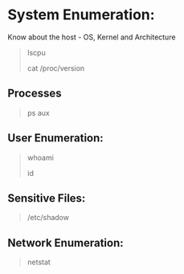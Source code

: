 # System Enumeration:

Know about the host - OS, Kernel and Architecture

> lscpu
> 
> cat /proc/version

## Processes

> ps aux


## User Enumeration:

> whoami
>
> id



## Sensitive Files:

> /etc/shadow

## Network Enumeration:

> netstat
